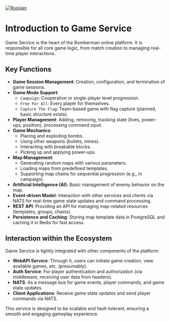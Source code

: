 [![Russian](https://img.shields.io/badge/lang-Russian-blue)](../ru/introduction.md)

# Introduction to Game Service

Game Service is the heart of the Bomberman online platform. It is responsible for all core game logic, from match creation to managing real-time player interactions.

## Key Functions

-   **Game Session Management**: Creation, configuration, and termination of game sessions.
-   **Game Mode Support**:
    -   `Campaign`: Cooperative or single-player level progression.
    -   `Free For All`: Every player for themselves.
    -   `Capture The Flag`: Team-based game with flag capture (planned, basic structure exists).
-   **Player Management**: Adding, removing, tracking state (lives, power-ups, position), processing command input.
-   **Game Mechanics**:
    -   Placing and exploding bombs.
    -   Using other weapons (bullets, mines).
    -   Interacting with breakable blocks.
    -   Picking up and applying power-ups.
-   **Map Management**:
    -   Generating random maps with various parameters.
    -   Loading maps from predefined templates.
    -   Supporting map chains for sequential progression (e.g., in campaign).
-   **Artificial Intelligence (AI)**: Basic management of enemy behavior on the map.
-   **Event-driven Model**: Interaction with other services and clients via NATS for real-time game state updates and command processing.
-   **REST API**: Providing an API for managing map-related resources (templates, groups, chains).
-   **Persistence and Caching**: Storing map template data in PostgreSQL and caching it in Redis for fast access.

## Interaction within the Ecosystem

Game Service is tightly integrated with other components of the platform:

-   **WebAPI Service**: Through it, users can initiate game creation, view available games, etc. (presumably).
-   **Auth Service**: For player authentication and authorization (via middleware, receiving user data from headers).
-   **NATS**: As a message bus for game events, player commands, and game state updates.
-   **Client Applications**: Receive game state updates and send player commands via NATS.

This service is designed to be scalable and fault-tolerant, ensuring a smooth and engaging gameplay experience.
